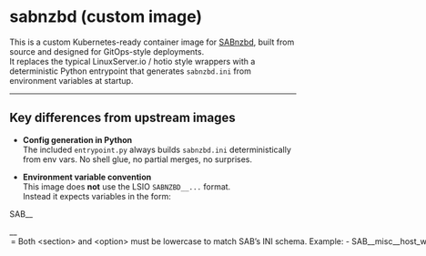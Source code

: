 # sabnzbd (custom image)

This is a custom Kubernetes-ready container image for [SABnzbd](https://sabnzbd.org/), built from source and designed for GitOps-style deployments.  
It replaces the typical LinuxServer.io / hotio style wrappers with a deterministic Python entrypoint that generates `sabnzbd.ini` from environment variables at startup.

---

## Key differences from upstream images

- **Config generation in Python**  
  The included `entrypoint.py` always builds `sabnzbd.ini` deterministically from env vars. No shell glue, no partial merges, no surprises.

- **Environment variable convention**  
  This image does **not** use the LSIO `SABNZBD__...` format.  
  Instead it expects variables in the form:

SAB__<section>__<option>=<value>

Both `<section>` and `<option>` must be lowercase to match SAB’s INI schema.

Example:

```yaml
- SAB__misc__host_whitelist="sabnzbd,sabnzbd.media,sabnzbd.pc-tips.se"
- SAB__misc__port="8080"
- SAB__servers__newsnewshostingcom__host="news.newshosting.com"

Default folders

SAB_DOWNLOAD_DIR → /downloads

SAB_INCOMPLETE_DIR → /downloads/incomplete

SAB_COMPLETE_DIR → /downloads/complete
These are created automatically on startup. Mount them as appropriate in your cluster (e.g. emptyDir for incomplete, NFS/PVC for complete).


User mapping
PUID and PGID envs control the runtime UID/GID (similar to LSIO). Defaults to 1000 but should be set to match your volume permissions.



---

Example Kubernetes ConfigMap

configMapGenerator:
  - name: sabnzbd-env-config
    literals:
      - PUID="2501"
      - PGID="2501"
      - SAB_DOWNLOAD_DIR="/downloads"
      - SAB_INCOMPLETE_DIR="/downloads/incomplete"
      - SAB_COMPLETE_DIR="/downloads/complete"
      - SAB__misc__host_whitelist="sabnzbd,sabnzbd.media,sabnzbd.pc-tips.se"
      - SAB__misc__port="8080"
      - SAB__servers__newsnewshostingcom__host="news.newshosting.com"
      - SAB__servers__newsnewshostingcom__port="563"


---

Volumes

/config – persistent SABnzbd config

/downloads – parent dir for incomplete + complete

/downloads/incomplete → temp downloads (emptyDir recommended)

/downloads/complete → final downloads (PVC/NFS recommended)




---

Why this approach?

The goal was to make SABnzbd deployments predictable under GitOps:

All configuration is defined declaratively in env vars.

Startup is deterministic: you always know what ends up in sabnzbd.ini.

No reliance on hidden translation layers from upstream wrapper scripts.


This ensures reproducible behavior in Kubernetes, especially when combined with ArgoCD or Flux.